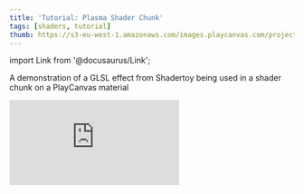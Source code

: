 ```yaml
---
title: 'Tutorial: Plasma Shader Chunk'
tags: [shaders, tutorial]
thumb: https://s3-eu-west-1.amazonaws.com/images.playcanvas.com/projects/12/453304/09CE3A-image-75.jpg
---
```


import Link from '@docusaurus/Link';

A demonstration of a GLSL effect from Shadertoy being used in a shader chunk on a PlayCanvas material

<div className="iframe-container">
    <iframe loading="lazy" src="https://playcanv.as/p/NLgp097Q/" title="Tutorial: Plasma Shader Chunk" webkitallowfullscreen="true" mozallowfullscreen="true" allow="autoplay" allowfullscreen="true" allowvr="" scrolling="no" frameborder="0" />
</div>

<Link to='https://playcanvas.com/project/453304/'>Open Project ↗</Link>
